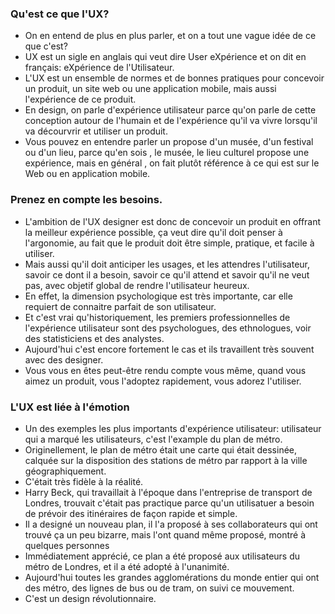 ### Qu'est ce que l'UX?

* On en entend de plus en plus parler, et on a tout une vague idée de ce que c'est? 
* UX est un sigle en anglais qui veut dire User eXpérience et on dit en français: eXpérience de l'Utilisateur.
* L'UX est un ensemble de normes et de bonnes pratiques pour concevoir un produit, un site web ou une application mobile, mais aussi l'expérience de ce produit.
* En design, on parle d'expérience utilisateur parce qu'on parle de cette conception autour de l'humain et de l'expérience qu'il va vivre lorsqu'il va décourvrir et utiliser un produit.
* Vous pouvez en entendre parler un propose d'un musée, d'un festival ou d'un lieu, parce qu'en sois , le musée, le lieu culturel propose une expérience, mais en général , on fait plutôt référence à ce qui est sur le Web ou en application mobile.

### Prenez en compte les besoins.

* L'ambition de l'UX designer est donc de concevoir un produit en offrant la meilleur expérience possible, ça veut dire qu'il doit penser à l'argonomie, au fait que le produit doit être simple, pratique, et facile à utiliser.
* Mais aussi qu'il doit anticiper les usages, et les attendres l'utilisateur, savoir ce dont il a besoin, savoir ce qu'il attend et savoir qu'il ne veut pas, avec objetif global de rendre l'utilisateur heureux.
* En effet, la dimension psychologique est très importante, car elle requiert de connaitre parfait de son utilisateur.
* Et c'est vrai qu'historiquement, les premiers professionnelles de l'expérience utilisateur sont des psychologues, des ethnologues, voir des statisticiens et des analystes.
* Aujourd'hui c'est encore fortement le cas et ils travaillent très souvent avec des designer.
* Vous vous en êtes peut-être rendu compte vous même, quand vous aimez un produit, vous l'adoptez rapidement, vous adorez l'utiliser.

### L'UX est liée à l'émotion

* Un des exemples les plus importants d'expérience utilisateur: utilisateur qui a marqué les utilisateurs, c'est l'example du plan de métro.
* Originellement, le plan de métro était une carte qui était dessinée, calquée sur la disposition des stations de métro par rapport à la ville géographiquement.
* C'était très fidèle à la réalité.
* Harry Beck, qui travaillait à l'époque dans l'entreprise de transport de Londres, trouvait c'était pas practique parce qu'un utilisatuer a besoin de prévoir des itinéraires de façon rapide et simple.
* Il a designé un nouveau plan, il l'a proposé à ses collaborateurs qui ont trouvé ça un peu bizarre, mais l'ont quand même proposé, montré à quelques personnes
* Immédiatement apprécié, ce plan a été proposé aux utilisateurs du métro de Londres, et il a été adopté à l'unanimité.
* Aujourd'hui toutes les grandes agglomérations du monde entier qui ont des métro, des lignes de bus ou de tram, on suivi ce mouvement.
* C'est un design révolutionnaire.

